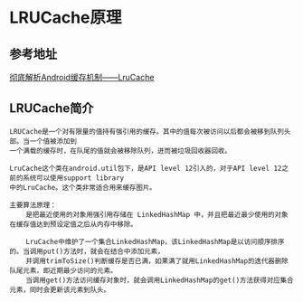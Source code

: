 # LRUCache原理

## 参考地址
[彻底解析Android缓存机制——LruCache](https://www.jianshu.com/p/b49a111147ee)

## LRUCache简介
    LRUCache是一个对有限量的值持有强引用的缓存。其中的值每次被访问以后都会被移到队列头部。当一个值被添加到
    一个满载的缓存时，在队尾的值就会被移除队列，进而被垃圾回收器回收。
    
    LruCache这个类在android.util包下，是API level 12引入的，对于API level 12之前的系统可以使用support library
    中的LruCache。这个类非常适合用来缓存图片。
    
    主要算法原理：
        是把最近使用的对象用强引用存储在 LinkedHashMap 中，并且把最近最少使用的对象在缓存值达到预设定值之后从内存中移除。
        
        LruCache中维护了一个集合LinkedHashMap，该LinkedHashMap是以访问顺序排序的。当调用put()方法时，就会在结合中添加元素，
        并调用trimToSize()判断缓存是否已满，如果满了就用LinkedHashMap的迭代器删除队尾元素，即近期最少访问的元素。
        当调用get()方法访问缓存对象时，就会调用LinkedHashMap的get()方法获得对应集合元素，同时会更新该元素到队头。
        

